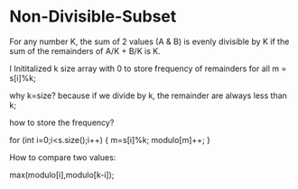 # Non-Divisible-Subset

For any number K, the sum of 2 values (A & B) is evenly divisible by K if the sum of the remainders of A/K + B/K is K.

I Inititalized k size array with 0 to store frequency of remainders for all m = s[i]%k;

why k=size? because if we divide by k, the remainder are always less than k;

how to store the frequency?

for (int i=0;i<s.size();i++)
{
    m=s[i]%k;
    modulo[m]++;
}

How to compare two values:

max(modulo[i],modulo[k-i]);


